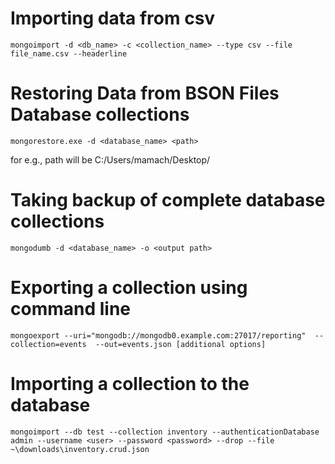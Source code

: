# Importing data from csv
```
mongoimport -d <db_name> -c <collection_name> --type csv --file file_name.csv --headerline
```


# Restoring Data from BSON Files Database collections
```
mongorestore.exe -d <database_name> <path>
```
for e.g., path will be C:/Users/mamach/Desktop/

# Taking backup of complete database collections
```
mongodumb -d <database_name> -o <output path>
```

# Exporting a collection using command line
```
mongoexport --uri="mongodb://mongodb0.example.com:27017/reporting"  --collection=events  --out=events.json [additional options]
```

# Importing a collection to the database
```
mongoimport --db test --collection inventory --authenticationDatabase admin --username <user> --password <password> --drop --file ~\downloads\inventory.crud.json
```
